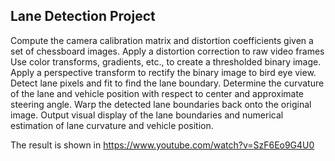 ## Lane Detection Project

Compute the camera calibration matrix and distortion coefficients given a set of chessboard images.
Apply a distortion correction to raw video frames
Use color transforms, gradients, etc., to create a thresholded binary image.
Apply a perspective transform to rectify the binary image to bird eye view.
Detect lane pixels and fit to find the lane boundary.
Determine the curvature of the lane and vehicle position with respect to center and approximate steering angle.
Warp the detected lane boundaries back onto the original image.
Output visual display of the lane boundaries and numerical estimation of lane curvature and vehicle position.

The result is shown in https://www.youtube.com/watch?v=SzF6Eo9G4U0
